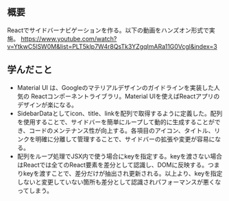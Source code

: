 ## 概要
Reactでサイドバーナビゲーションを作る。以下の動画をハンズオン形式で実施。
https://www.youtube.com/watch?v=YtkwC5lSW0M&list=PLT5klp7W4r8QsTk3YZgqImARa11G0Vcgl&index=3

## 学んだこと
* Material UI は、Googleのマテリアルデザインのガイドラインを実装した人気の Reactコンポーネントライブラリ。Material UIを使えばReactアプリのデザインが楽になる。
* SidebarDataとしてicon、title、linkを配列で取得するように定義した。配列を使用することで、サイドバーを簡単にループして動的に生成することができ、コードのメンテナンス性が向上する。各項目のアイコン、タイトル、リンクを明確に分離して管理することで、サイドバーの拡張や変更が容易になる。
* 配列をループ処理でJSX内で使う場合にkeyを指定する。keyを渡さない場合はReactでは全てのReact要素を差分として認識し、DOMに反映する。つまりkeyを渡すことで、差分だけが抽出され更新される。以上より、keyを指定しないと変更していない箇所も差分として認識されパフォーマンスが悪くなってしまう。
